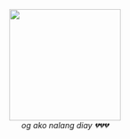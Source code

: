 
<html>
 <head>
  <meta charset="utf-8">
  <meta name="viewport" content="width=device-width">
  <link href="style.css" rel="stylesheet" type="style/css">
 </head>
 <body>
  <center>
   <img src="https://media.tenor.com/a_t_D2lPn8AAAAAM/kermit-the.gif" height="200px" width="200px;" style="display-block; margin-auto">
  </center>
  <center>
   <i>og ako nalang diay 💔💔💔</i>
  </center>
  <script>
            alert("WARNING!")   
            alert("What if?")
            alert("nagkagusto ko nimo?")
            alert("What if?")
            alert("kita gyud diay?") 
            alert("What if?") 
            alert("kita gyud diay para sa usa'g usa?")
            alert("What if?")
            alert("yawa na what if uy kita nalang....")
        </script>
 </body>
</html>
